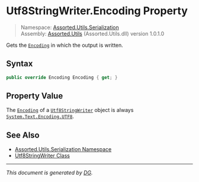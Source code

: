 ﻿# Utf8StringWriter.Encoding Property

> Namespace: [Assorted.Utils.Serialization](index.md#assortedutilsserialization-namespace)\
> Assembly: [Assorted.Utils](index.md) (Assorted.Utils.dll) version 1.0.1.0

Gets the [`Encoding`](Assorted.Utils.Serialization.Utf8StringWriter.Encoding.md) in which the output is written.

## Syntax

```csharp
public override Encoding Encoding { get; }
```

## Property Value

The [`Encoding`](Assorted.Utils.Serialization.Utf8StringWriter.Encoding.md) of a [`Utf8StringWriter`](Assorted.Utils.Serialization.Utf8StringWriter.md) object is always [`System.Text.Encoding.UTF8`](https://docs.microsoft.com/en-us/dotnet/api/system.text.encoding.utf8).

## See Also

- [Assorted.Utils.Serialization Namespace](index.md#assortedutilsserialization-namespace)
- [Utf8StringWriter Class](Assorted.Utils.Serialization.Utf8StringWriter.md)

---

_This document is generated by [DG](https://github.com/Khojasteh/dg)._

